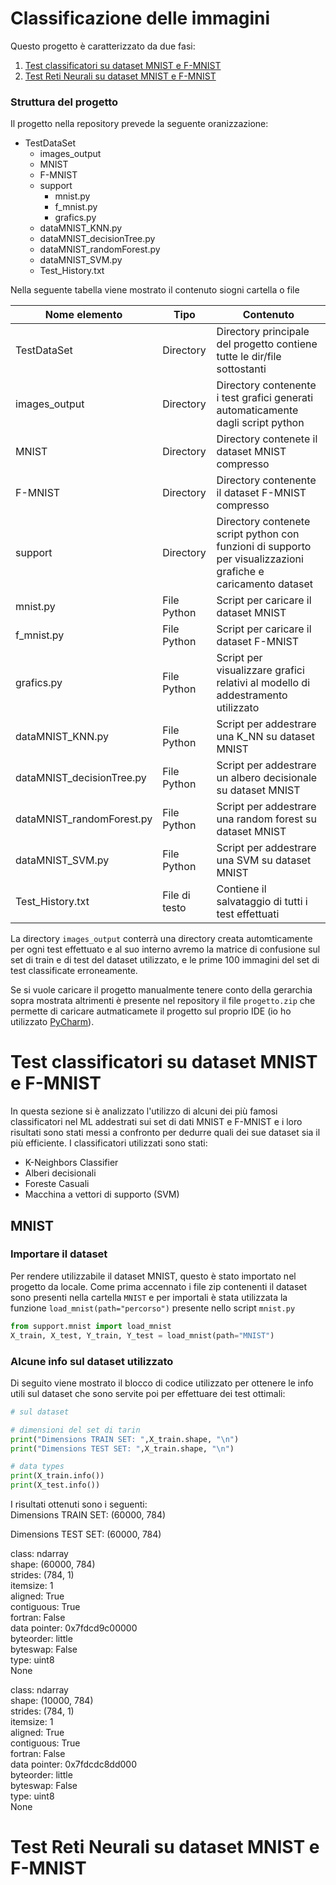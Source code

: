 # Classificazione delle immagini  
Questo progetto è caratterizzato da due fasi:
1. [Test classificatori su dataset MNIST e F-MNIST](#test-classificatori-su-dataset-mnist-e-f-mnist)
2. [Test Reti Neurali su dataset MNIST e F-MNIST](#test-reti-neurali-su-dataset-mnist-e-f-mnist)

### Struttura del progetto
Il progetto nella repository prevede la seguente oranizzazione:
- TestDataSet
  * images_output
  * MNIST
  * F-MNIST
  * support
    * mnist.py
    * f_mnist.py
    * grafics.py
  * dataMNIST_KNN.py
  * dataMNIST_decisionTree.py
  * dataMNIST_randomForest.py
  * dataMNIST_SVM.py
  * Test_History.txt
  
Nella seguente tabella viene mostrato il contenuto siogni cartella o file  

| Nome elemento             | Tipo          | Contenuto                                                                                                     |
|---------------------------|---------------|---------------------------------------------------------------------------------------------------------------|
| TestDataSet               | Directory     | Directory principale del progetto contiene tutte le dir/file sottostanti                                      |
| images_output             | Directory     | Directory contenente i test grafici  generati automaticamente dagli script python                             |
| MNIST                     | Directory     | Directory contenete il dataset MNIST compresso                                                                |
| F-MNIST                   | Directory     | Directory contenente il dataset F-MNIST compresso                                                             |
| support                   | Directory     | Directory contenete script python con funzioni di supporto per visualizzazioni grafiche e caricamento dataset |
| mnist.py                  | File Python   | Script per caricare il dataset MNIST                                                                          |
| f_mnist.py                | File Python   | Script per caricare il dataset F-MNIST                                                                        |
| grafics.py                | File Python   | Script per visualizzare grafici relativi al modello di addestramento utilizzato                               |
| dataMNIST_KNN.py          | File Python   | Script per addestrare una K_NN su dataset MNIST                                                               |
| dataMNIST_decisionTree.py | File Python   | Script per addestrare un albero decisionale su dataset MNIST                                                  |
| dataMNIST_randomForest.py | File Python   | Script per addestrare una random forest su dataset MNIST                                                      |
| dataMNIST_SVM.py          | File Python   | Script per addestrare una SVM su dataset MNIST                                                                |
| Test_History.txt          | File di testo | Contiene il salvataggio di tutti i test effettuati                                                            |

La directory `images_output` conterrà una directory creata automticamente per ogni test effettuato e al suo interno avremo la matrice di confusione sul set di train e di test del dataset utilizzato, e le prime 100 immagini del set di test classificate erroneamente.

Se si vuole caricare il progetto manualmente tenere conto della gerarchia sopra mostrata altrimenti è presente nel repository il file `progetto.zip` che permette di caricare autmaticamete il progetto sul proprio IDE (io ho utilizzato [PyCharm](https://www.jetbrains.com/pycharm/)). 


# Test classificatori su dataset MNIST e F-MNIST
In questa sezione si è analizzato l'utilizzo di alcuni dei più famosi classificatori nel ML addestrati sui set di dati MNIST e F-MNIST e i loro risultati sono stati messi a confronto per dedurre quali dei sue dataset sia il più efficiente.
I classificatori utilizzati sono stati:
- K-Neighbors Classifier
- Alberi decisionali
- Foreste Casuali
- Macchina a vettori di supporto (SVM)

## MNIST

### Importare il dataset
Per rendere utilizzabile il dataset MNIST, questo è stato importato nel progetto da locale.
Come prima accennato i file zip contenenti il dataset sono presenti nella cartella `MNIST` e per importali è stata utilizzata la funzione `load_mnist(path="percorso")` presente nello script `mnist.py`

```python
from support.mnist import load_mnist
X_train, X_test, Y_train, Y_test = load_mnist(path="MNIST")
```

### Alcune info sul dataset utilizzato
Di seguito viene mostrato il blocco di codice utilizzato per ottenere le info utili sul dataset che sono servite poi per effettuare dei test ottimali:

```python
# sul dataset

# dimensioni del set di tarin
print("Dimensions TRAIN SET: ",X_train.shape, "\n")
print("Dimensions TEST SET: ",X_train.shape, "\n")

# data types
print(X_train.info())
print(X_test.info())
```

I risultati ottenuti sono i seguenti:  
Dimensions TRAIN SET:  (60000, 784)  

Dimensions TEST SET:  (60000, 784)  

class:  ndarray  
shape:  (60000, 784)  
strides:  (784, 1)  
itemsize:  1  
aligned:  True  
contiguous:  True  
fortran:  False  
data pointer: 0x7fdcd9c00000  
byteorder:  little  
byteswap:  False  
type: uint8  
None  

class:  ndarray  
shape:  (10000, 784)  
strides:  (784, 1)  
itemsize:  1  
aligned:  True  
contiguous:  True  
fortran:  False  
data pointer: 0x7fdcdc8dd000  
byteorder:  little  
byteswap:  False  
type: uint8  
None  


# Test Reti Neurali su dataset MNIST e F-MNIST
